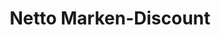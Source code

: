 ---
title: "Netto Marken-Discount"
url: /peine/netto-marken-discount-voehrumer-strasse/
shop: Supermarkt
---